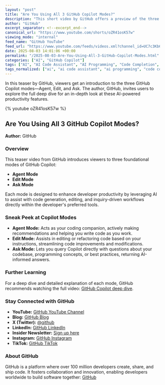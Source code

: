 ```yaml
---
layout: "post"
title: "Are You Using All 3 GitHub Copilot Modes?"
description: "This short video by GitHub offers a preview of the three core modes in GitHub Copilot: Agent, Edit, and Ask. It encourages viewers to watch a more in-depth video for a comprehensive understanding of these features, while providing links for further engagement with GitHub resources and community."
author: "GitHub"
excerpt_separator: <!--excerpt_end-->
canonical_url: "https://www.youtube.com/shorts/oZR41osK57w"
viewing_mode: "internal"
feed_name: "GitHub YouTube"
feed_url: "https://www.youtube.com/feeds/videos.xml?channel_id=UC7c3Kb6jYCRj4JOHHZTxKsQ"
date: 2025-08-03 14:01:06 +00:00
permalink: "/2025-08-03-Are-You-Using-All-3-GitHub-Copilot-Modes.html"
categories: ["AI", "GitHub Copilot"]
tags: ["AI", "AI Code Assistant", "AI Programming", "Code Completion", "Copilot Agent Mode", "Copilot Ask Mode", "Copilot Edit Mode", "Developer Productivity", "GitHub", "GitHub Copilot", "Programming", "Programming Tools", "Videos"]
tags_normalized: ["ai", "ai code assistant", "ai programming", "code completion", "copilot agent mode", "copilot ask mode", "copilot edit mode", "developer productivity", "github", "github copilot", "programming", "programming tools", "videos"]
---
```


In this teaser by GitHub, viewers get an introduction to the three GitHub Copilot modes—Agent, Edit, and Ask. The author, GitHub, invites users to explore the full deep dive for an in-depth look at these AI-powered productivity features.<!--excerpt_end-->

{% youtube oZR41osK57w %}

## Are You Using All 3 GitHub Copilot Modes?

**Author:** GitHub

### Overview

This teaser video from GitHub introduces viewers to three foundational modes of GitHub Copilot:

- **Agent Mode**
- **Edit Mode**
- **Ask Mode**

Each mode is designed to enhance developer productivity by leveraging AI to assist with code generation, editing, and inquiry-driven workflows directly within the developer's preferred tools.

### Sneak Peek at Copilot Modes

- **Agent Mode:** Acts as your coding companion, actively making recommendations and helping you write code as you work.
- **Edit Mode:** Assists in editing or refactoring code based on your instructions, streamlining code improvements and modifications.
- **Ask Mode:** Lets you query Copilot directly with questions about your codebase, programming concepts, or best practices, returning AI-informed answers.

### Further Learning

For a deep dive and detailed explanation of each mode, GitHub recommends watching the full video: [GitHub Copilot deep dive](https://www.youtube.com/watch?v=0Oz-WQi51aU).

### Stay Connected with GitHub

- **YouTube:** [GitHub YouTube Channel](https://gh.io/subgithub)
- **Blog:** [GitHub Blog](https://github.blog)
- **X (Twitter):** [@github](https://twitter.com/github)
- **LinkedIn:** [GitHub LinkedIn](https://linkedin.com/company/github)
- **Insider Newsletter:** [Sign up here](https://resources.github.com/newsletter/)
- **Instagram:** [GitHub Instagram](https://www.instagram.com/github)
- **TikTok:** [GitHub TikTok](https://www.tiktok.com/@github)

### About GitHub

GitHub is a platform where over 100 million developers create, share, and ship code. It fosters collaboration and innovation, enabling developers worldwide to build software together: [GitHub](https://github.com)
